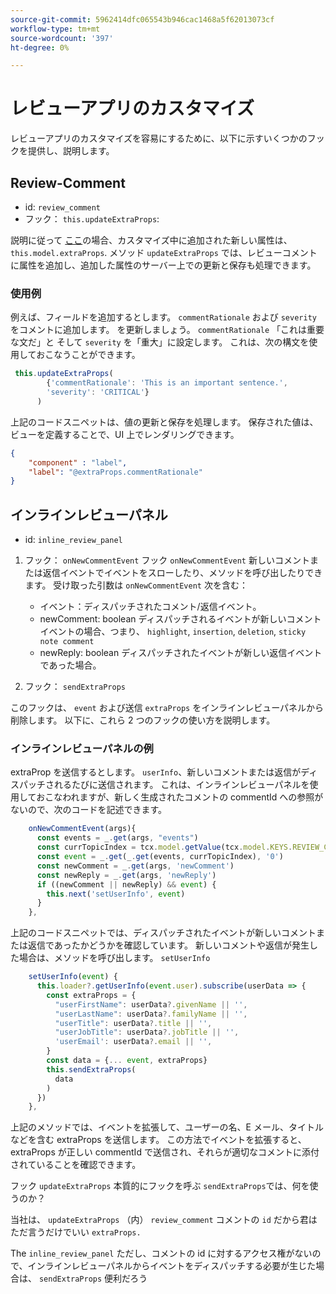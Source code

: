 ```yaml
---
source-git-commit: 5962414dfc065543b946cac1468a5f62013073cf
workflow-type: tm+mt
source-wordcount: '397'
ht-degree: 0%

---
```

# レビューアプリのカスタマイズ

レビューアプリのカスタマイズを容易にするために、以下に示すいくつかのフックを提供し、説明します。

## Review-Comment

- id: `review_comment`
- フック： `this.updateExtraProps`:

説明に従って [ここ](../../aem_guides_framework/basic_customisation.md)の場合、カスタマイズ中に追加された新しい属性は、 `this.model.extraProps`. メソッド `updateExtraProps` では、レビューコメントに属性を追加し、追加した属性のサーバー上での更新と保存も処理できます。

### 使用例

例えば、フィールドを追加するとします。 `commentRationale` および `severity` をコメントに追加します。
を更新しましょう。 `commentRationale` 「これは重要な文だ」と そして `severity` を「重大」に設定します。
これは、次の構文を使用しておこなうことができます。

```typescript
 this.updateExtraProps(
        {'commentRationale': 'This is an important sentence.',
        'severity': 'CRITICAL'}
      )
```

上記のコードスニペットは、値の更新と保存を処理します。 保存された値は、ビューを定義することで、UI 上でレンダリングできます。

```JSON
{
    "component" : "label",
    "label": "@extraProps.commentRationale"
}
```

## インラインレビューパネル

- id: `inline_review_panel`

1. フック： `onNewCommentEvent`
フック `onNewCommentEvent` 新しいコメントまたは返信イベントでイベントをスローしたり、メソッドを呼び出したりできます。
受け取った引数は `onNewCommentEvent` 次を含む：
   - イベント：ディスパッチされたコメント/返信イベント。
   - newComment: boolean ディスパッチされるイベントが新しいコメントイベントの場合、つまり、 `highlight`, `insertion`, `deletion`, `sticky note comment`
   - newReply: boolean ディスパッチされたイベントが新しい返信イベントであった場合。

2. フック： `sendExtraProps`

このフックは、 `event` および送信 `extraProps` をインラインレビューパネルから削除します。 以下に、これら 2 つのフックの使い方を説明します。

### インラインレビューパネルの例

extraProp を送信するとします。 `userInfo`、新しいコメントまたは返信がディスパッチされるたびに送信されます。 これは、インラインレビューパネルを使用しておこなわれますが、新しく生成されたコメントの commentId への参照がないので、次のコードを記述できます。

```typescript
    onNewCommentEvent(args){
      const events = _.get(args, "events")
      const currTopicIndex = tcx.model.getValue(tcx.model.KEYS.REVIEW_CURR_TOPIC) || this.model.currTopicIndex || "0"
      const event = _.get(_.get(events, currTopicIndex), '0')
      const newComment = _.get(args, 'newComment')
      const newReply = _.get(args, 'newReply')
      if ((newComment || newReply) && event) {
        this.next('setUserInfo', event)
      }
    },
```

上記のコードスニペットでは、ディスパッチされたイベントが新しいコメントまたは返信であったかどうかを確認しています。 新しいコメントや返信が発生した場合は、メソッドを呼び出します。 `setUserInfo`

```typescript
    setUserInfo(event) {
      this.loader?.getUserInfo(event.user).subscribe(userData => {
        const extraProps = {
          "userFirstName": userData?.givenName || '',
          "userLastName": userData?.familyName || '',
          "userTitle": userData?.title || '',
          "userJobTitle": userData?.jobTitle || '',
          'userEmail': userData?.email || '',
        }
        const data = {... event, extraProps}
        this.sendExtraProps(
          data
        )
      })
    },
```

上記のメソッドでは、イベントを拡張して、ユーザーの名、E メール、タイトルなどを含む extraProps を送信します。 この方法でイベントを拡張すると、extraProps が正しい commentId で送信され、それらが適切なコメントに添付されていることを確認できます。

フック `updateExtraProps` 本質的にフックを呼ぶ `sendExtraProps`では、何を使うのか？

当社は、 `updateExtraProps` （内） `review_comment` コメントの `id` だから君はただ言うだけでいい `extraProps.`

The `inline_review_panel` ただし、コメントの id に対するアクセス権がないので、インラインレビューパネルからイベントをディスパッチする必要が生じた場合は、 `sendExtraProps` 便利だろう
